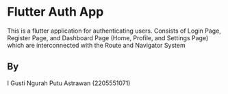 # Flutter Auth App

This is a flutter application for authenticating users. Consists of Login Page, Register Page, and Dashboard Page (Home, Profile, and Settings Page) which are interconnected with the Route and Navigator System

## By

I Gusti Ngurah Putu Astrawan (2205551071)
